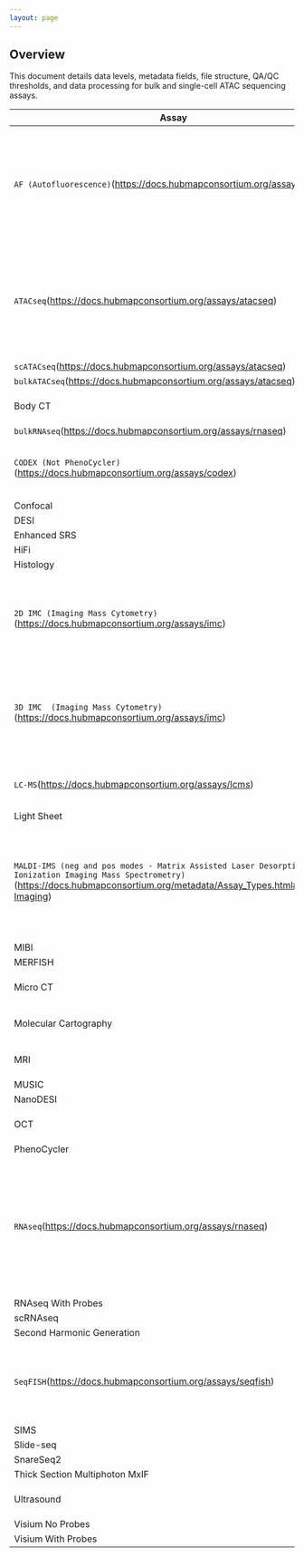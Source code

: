 ```yaml
---
layout: page
---
```

## Overview
This document details data levels, metadata fields, file structure, QA/QC thresholds, and data processing for bulk and single-cell ATAC sequencing assays.

| Assay | Attributes | Description |
|-------|------------|-------------|
| ```AF (Autofluorescence)```(https://docs.hubmapconsortium.org/assays/af) | ```attributes```(AutoFluorescence)  |   Exploits endogenous fluorescence in a biological tissue to capture an image. The image can then be used to integrate other images from multiple modalities and to align tissues within a 3D experiment. |
| ```ATACseq```(https://docs.hubmapconsortium.org/assays/atacseq) | ```attributes```(ATACseq)  |  Identifies accessible DNA regions by probing open chromatin with hyperactive mutant Tn5 Transposase that inserts sequencing adapters into open regions of the genome. |
| ```scATACseq```(https://docs.hubmapconsortium.org/assays/atacseq) | ```attributes```(ATACseq)  | |
| ```bulkATACseq```(https://docs.hubmapconsortium.org/assays/atacseq) | ```attributes```(ATACseq) |  Bulk ATAC-Seq |
| Body CT | ```attributes*```(https://docs.google.com/spreadsheets/d/114DmeiACGQzA8C5ZY3mWh-338XNe7Zy7/edit)  | |
| ```bulkRNAseq```(https://docs.hubmapconsortium.org/assays/rnaseq) | ```attributes```(RNAseq)  |  Bulk RNA sequencing |
| ```CODEX (Not PhenoCycler)```(https://docs.hubmapconsortium.org/assays/codex) | ```attributes```(CODEX)  |  Strategy for generating highly multiplexed images of fluorescently-labeled antigens. |
| Confocal | ```attributes```(Confocal)  | |
| DESI | ```attributes```(DESI)  | |
| Enhanced SRS | ```attributes```(EnhancedSRS)  | |
| HiFi | ```attributes```(HiFi-Slide)  | |
| Histology | ```attributes```(Histology)  | |
| ```2D IMC (Imaging Mass Cytometry)```(https://docs.hubmapconsortium.org/assays/imc) | ```attributes```(IMC-2D)  |Combines standard immunohistochemistry with CyTOF mass cytometry to resolve the cellular localization of up to 40 proteins in a tissue sample. |
| ```3D IMC  (Imaging Mass Cytometry)```(https://docs.hubmapconsortium.org/assays/imc)| attributes*  |Combines standard immunohistochemistry with CyTOF mass cytometry to resolve the cellular localization of up to 40 proteins in a tissue sample. |
| ```LC-MS```(https://docs.hubmapconsortium.org/assays/lcms) | ```attributes```(LC-MS)  |  Coupling of liquid chromatography (LC) to mass spectrometry (MS) |
| Light Sheet | ```attributes```(LightSheet)  | |
| ```MALDI-IMS (neg and pos modes - Matrix Assisted Laser Desorption Ionization Imaging Mass Spectrometry)```(https://docs.hubmapconsortium.org/metadata/Assay_Types.html#MALDI-Imaging) | ```attributes```(MALDI)  |  Matrix-assisted laser desorption/ionization (MALDI) imaging mass spectrometry (IMS) combines the sensitivity and molecular specificity of MS with the spatial fidelity of classical microscopy. |
| MIBI | ```attributes```(MIBI)  |  |
| MERFISH | ```attributes```(MERFISH)  |  |
| Micro CT | ```attributes*```(https://docs.google.com/spreadsheets/d/114DmeiACGQzA8C5ZY3mWh-338XNe7Zy7/edit?gid=1304455053#gid=1304455053)  | |
| Molecular Cartography | ```attributes*```(https://docs.google.com/spreadsheets/d/1kd1UQ2il-eW-MTM4iEotyAxa8M_hcwn8yQJTU_II-F8/edit?gid=1856663792#gid=1856663792)  | |
| MRI | ```attributes*```(https://docs.google.com/spreadsheets/d/114DmeiACGQzA8C5ZY3mWh-338XNe7Zy7/edit?gid=1304455053#gid=1304455053)  | |
| MUSIC | ```attributes```(MUSIC)  | |
| NanoDESI | ```attributes**```(DESI)  | |
| OCT | ```attributes*```(https://docs.google.com/spreadsheets/d/114DmeiACGQzA8C5ZY3mWh-338XNe7Zy7/edit?gid=1304455053#gid=1304455053)  | |
| PhenoCycler | ```attributes```(PhenoCycler)  | |
| ```RNAseq```(https://docs.hubmapconsortium.org/assays/rnaseq) | ```attributes```(RNAseq)  | While bulk RNAseq elucidates the average gene expression profile in cells comprising a tissue sample, single-cell RNAseq, employs per-cell and per-molecule barcoding to enable single-cell resolution of the gene expression profile.|
| RNAseq With Probes | ```attributes```(RNAseqWithProbes)  | |
| scRNAseq | attributes  | |
| Second Harmonic Generation | ```attributes```(SecondHarmonicGeneration)  | |
| ```SeqFISH```(https://docs.hubmapconsortium.org/assays/seqfish) | attributes  |  seqFISH technology allows in situ imaging of multiple mRNAs using barcoding and fluorophore-labelled barcode readout-probes.  |
| SIMS | ```attributes```(SIMS)  | |
| Slide-seq | attributes  | |
| SnareSeq2 | ```attributes```(SnareSeq2)  | |
| Thick Section Multiphoton MxIF | ```attributes```(ThickSectionMultiphotonMxIF)  | |
| Ultrasound | ```attributes*```(https://docs.google.com/spreadsheets/d/114DmeiACGQzA8C5ZY3mWh-338XNe7Zy7/edit?gid=1304455053#gid=1304455053)  | |
| Visium No Probes | ```attributes```(VisiumNoProbes)  | |
| Visium With Probes | ```attributes```(VisiumWithProbes)  | |
